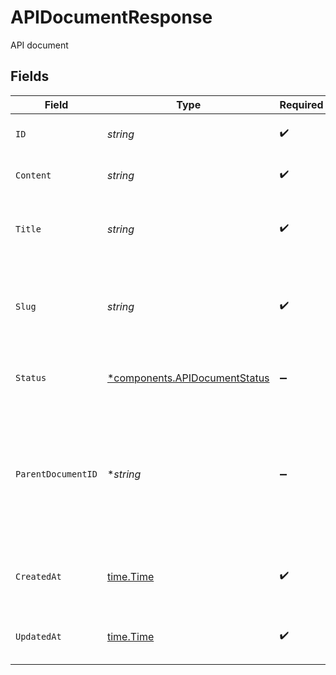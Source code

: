 # APIDocumentResponse

API document


## Fields

| Field                                                                                                                                                             | Type                                                                                                                                                              | Required                                                                                                                                                          | Description                                                                                                                                                       | Example                                                                                                                                                           |
| ----------------------------------------------------------------------------------------------------------------------------------------------------------------- | ----------------------------------------------------------------------------------------------------------------------------------------------------------------- | ----------------------------------------------------------------------------------------------------------------------------------------------------------------- | ----------------------------------------------------------------------------------------------------------------------------------------------------------------- | ----------------------------------------------------------------------------------------------------------------------------------------------------------------- |
| `ID`                                                                                                                                                              | *string*                                                                                                                                                          | :heavy_check_mark:                                                                                                                                                | The API document identifier.                                                                                                                                      | de5c9818-be5c-42e6-b514-e3d4bc30ddeb                                                                                                                              |
| `Content`                                                                                                                                                         | *string*                                                                                                                                                          | :heavy_check_mark:                                                                                                                                                | Raw markdown content to display in your Portal                                                                                                                    |                                                                                                                                                                   |
| `Title`                                                                                                                                                           | *string*                                                                                                                                                          | :heavy_check_mark:                                                                                                                                                | The title of the document. Used to populate the `<title>` tag for the page                                                                                        | API Document                                                                                                                                                      |
| `Slug`                                                                                                                                                            | *string*                                                                                                                                                          | :heavy_check_mark:                                                                                                                                                | The `slug` is used in generated URLs to provide human readable paths.<br/><br/>Defaults to `slugify(title)`<br/>                                                  | api-document                                                                                                                                                      |
| `Status`                                                                                                                                                          | [*components.APIDocumentStatus](../../models/components/apidocumentstatus.md)                                                                                     | :heavy_minus_sign:                                                                                                                                                | If `status=published` the document will be visible in your live portal                                                                                            |                                                                                                                                                                   |
| `ParentDocumentID`                                                                                                                                                | **string*                                                                                                                                                         | :heavy_minus_sign:                                                                                                                                                | API Documents may be rendered as a tree of files.<br/><br/>Specify the `id` of another API Document as the `parent_document_id` to add some heirarchy do your documents.<br/> | <nil>                                                                                                                                                             |
| `CreatedAt`                                                                                                                                                       | [time.Time](https://pkg.go.dev/time#Time)                                                                                                                         | :heavy_check_mark:                                                                                                                                                | An ISO-8601 timestamp representation of entity creation date.                                                                                                     | 2022-11-04T20:10:06.927Z                                                                                                                                          |
| `UpdatedAt`                                                                                                                                                       | [time.Time](https://pkg.go.dev/time#Time)                                                                                                                         | :heavy_check_mark:                                                                                                                                                | An ISO-8601 timestamp representation of entity update date.                                                                                                       | 2022-11-04T20:10:06.927Z                                                                                                                                          |